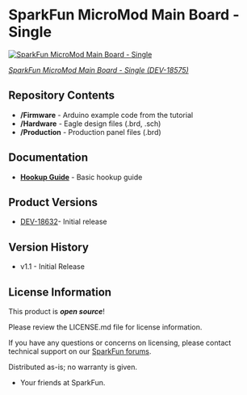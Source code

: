 SparkFun MicroMod Main Board - Single
========================================

[![SparkFun MicroMod Main Board - Single](https://cdn.sparkfun.com/assets/parts/1/8/0/4/2/18575-SparkFun_MicroMod_Main_Board_-_Single-01.jpg)](https://www.sparkfun.com/products/18575)

[*SparkFun MicroMod Main Board - Single (DEV-18575)*](https://www.sparkfun.com/products/18575)

<Basic description of the part.>

Repository Contents
-------------------

* **/Firmware** - Arduino example code from the tutorial
* **/Hardware** - Eagle design files (.brd, .sch)
* **/Production** - Production panel files (.brd)

Documentation
--------------

* **[Hookup Guide](https://learn.sparkfun.com/tutorials/1994)** - Basic hookup guide


Product Versions
----------------

* [DEV-18632](https://www.sparkfun.com/products/18575)- Initial release


Version History
---------------

* v1.1 - Initial Release


License Information
-------------------

This product is _**open source**_! 

Please review the LICENSE.md file for license information. 

If you have any questions or concerns on licensing, please contact technical support on our [SparkFun forums](https://forum.sparkfun.com/viewforum.php?f=152).

Distributed as-is; no warranty is given.

- Your friends at SparkFun.

_<COLLABORATION CREDIT>_
